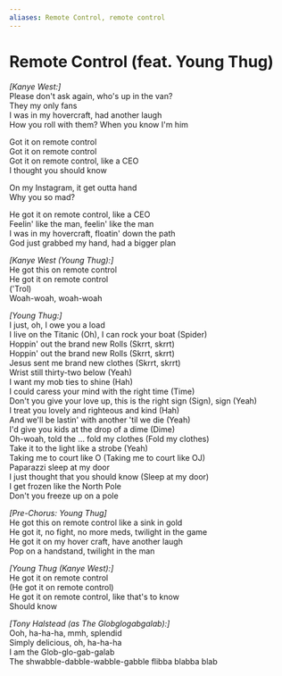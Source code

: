 ```yaml
---
aliases: Remote Control, remote control
---
```


# Remote Control (feat. Young Thug)

_[Kanye West:]_  
Please don't ask again, who's up in the van?  
They my only fans  
I was in my hovercraft, had another laugh  
How you roll with them? When you know I'm him  

Got it on remote control  
Got it on remote control  
Got it on remote control, like a CEO  
I thought you should know  

On my Instagram, it get outta hand  
Why you so mad?  

He got it on remote control, like a CEO  
Feelin' like the man, feelin' like the man  
I was in my hovercraft, floatin' down the path  
God just grabbed my hand, had a bigger plan  

_[Kanye West (Young Thug):]_  
He got this on remote control  
He got it on remote control  
('Trol)  
Woah-woah, woah-woah  

_[Young Thug:]_  
I just, oh, I owe you a load  
I live on the Titanic (Oh), I can rock your boat (Spider)  
Hoppin' out the brand new Rolls (Skrrt, skrrt)  
Hoppin' out the brand new Rolls (Skrrt, skrrt)  
Jesus sent me brand new clothes (Skrrt, skrrt)  
Wrist still thirty-two below (Yeah)  
I want my mob ties to shine (Hah)  
I could caress your mind with the right time (Time)  
Don't you give your love up, this is the right sign (Sign), sign (Yeah)  
I treat you lovely and righteous and kind (Hah)  
And we'll be lastin' with another 'til we die (Yeah)  
I'd give you kids at the drop of a dime (Dime)  
Oh-woah, told the … fold my clothes (Fold my clothes)  
Take it to the light like a strobe (Yeah)  
Taking me to court like O (Taking me to court like OJ)  
Paparazzi sleep at my door  
I just thought that you should know (Sleep at my door)  
I get frozen like the North Pole  
Don't you freeze up on a pole  

_[Pre-Chorus: Young Thug]_  
He got this on remote control like a sink in gold  
He got it, no fight, no more meds, twilight in the game  
He got it on my hover craft, have another laugh  
Pop on a handstand, twilight in the man  

_[Young Thug (Kanye West):]_  
He got it on remote control  
(He got it on remote control)  
He got it on remote control, like that's to know  
Should know  

_[Tony Halstead (as The Globglogabgalab):]_  
Ooh, ha-ha-ha, mmh, splendid  
Simply delicious, oh, ha-ha-ha  
I am the Glob-glo-gab-galab  
The shwabble-dabble-wabble-gabble flibba blabba blab
